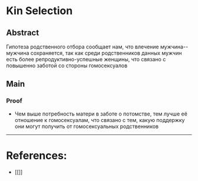 # Kin Selection
## Abstract
Гипотеза родственного отбора сообщает нам, что влечение мужчина--мужчина сохраняется, так как среди родственников данных мужчин есть более репродуктивно-успешные женщины, что связано с повышенно заботой со стороны гомосексуалов
## Main
### Proof
- Чем выше потребность матери в заботе о потомстве, тем лучше её отношение к гомосексуалам, что связано с тем, какую поддержку они могут получить от гомосексуальных родственников
***

# References:
- [[]]